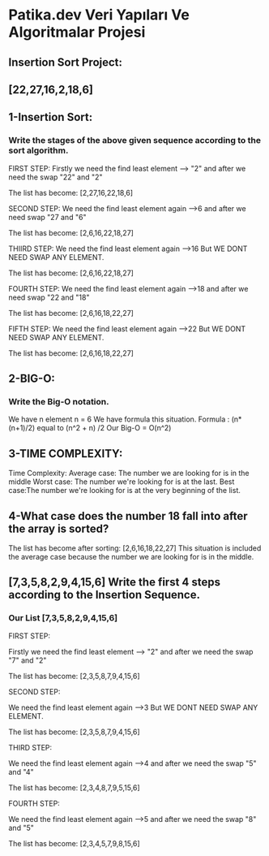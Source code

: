 # Patika.dev Veri Yapıları Ve Algoritmalar Projesi

## Insertion Sort Project:
## [22,27,16,2,18,6] 

## 1-Insertion Sort:
### Write the stages of the above given sequence according to the sort algorithm.

FIRST STEP:
Firstly we need the find least element --> "2"
and after we need the swap "22" and "2"

The  list has become:
[2,27,16,22,18,6]

SECOND STEP:
We need the find least element again -->6
and after we need swap "27 and "6"

The  list has become:
[2,6,16,22,18,27]

THIIRD STEP:
We need the find least element again -->16
But WE DONT NEED SWAP ANY ELEMENT.

The  list has become:
[2,6,16,22,18,27]

FOURTH STEP:
We need the find least element again -->18
and after we need swap "22 and "18"

The  list has become:
[2,6,16,18,22,27]

FIFTH STEP:
We need the find least element again -->22
But WE DONT NEED SWAP ANY ELEMENT.

The  list has become:
[2,6,16,18,22,27]

## 2-BIG-O:
### Write the Big-O notation.
<p>
We have n element
n = 6
We have formula this situation.
Formula : (n*(n+1)/2) equal to (n^2 + n) /2
Our Big-O = O(n^2)
</p>

## 3-TIME COMPLEXITY:
<p>
Time Complexity: 
Average case: The number we are looking for is in the middle
Worst case: The number we're looking for is at the last.
Best case:The number we're looking for is at the very beginning of the list.
</p>

## 4-What case does the number 18 fall into after the array is sorted?
<p>
The list has become after sorting:
[2,6,16,18,22,27]
This situation is included the average case because the number we are looking for is in the middle.
</p>


## [7,3,5,8,2,9,4,15,6] Write the first 4 steps according to the Insertion Sequence.

### Our List [7,3,5,8,2,9,4,15,6] 
<p>
FIRST STEP:

Firstly we need the find least element --> "2"
and after we need the swap "7" and "2"

The  list has become:
[2,3,5,8,7,9,4,15,6]

SECOND STEP:

We need the find least element again -->3
But WE DONT NEED SWAP ANY ELEMENT.

The  list has become:
[2,3,5,8,7,9,4,15,6]

THIRD STEP:

We need the find least element again -->4
and after we need the swap "5" and "4"

The  list has become:
[2,3,4,8,7,9,5,15,6]

FOURTH STEP:

We need the find least element again -->5
and after we need the swap "8" and "5"

The  list has become:
[2,3,4,5,7,9,8,15,6]</p>








